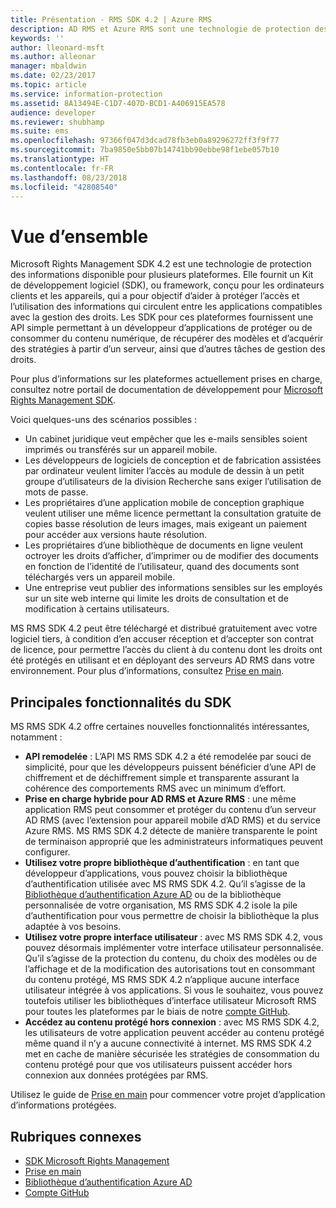 ```yaml
---
title: Présentation - RMS SDK 4.2 | Azure RMS
description: AD RMS et Azure RMS sont une technologie de protection des informations qui vous aide à protéger les informations numériques contre toute utilisation non autorisée.
keywords: ''
author: lleonard-msft
ms.author: alleonar
manager: mbaldwin
ms.date: 02/23/2017
ms.topic: article
ms.service: information-protection
ms.assetid: 8A13494E-C1D7-407D-BCD1-A406915EA578
audience: developer
ms.reviewer: shubhamp
ms.suite: ems
ms.openlocfilehash: 97366f047d3dcad78fb3eb0a89296272ff3f9f77
ms.sourcegitcommit: 7ba9850e5bb07b14741bb90ebbe98f1ebe057b10
ms.translationtype: HT
ms.contentlocale: fr-FR
ms.lasthandoff: 08/23/2018
ms.locfileid: "42808540"
---
```

# <a name="overview"></a>Vue d’ensemble

Microsoft Rights Management SDK 4.2 est une technologie de protection des informations disponible pour plusieurs plateformes.  Elle fournit un Kit de développement logiciel (SDK), ou framework, conçu pour les ordinateurs clients et les appareils, qui a pour objectif d’aider à protéger l’accès et l’utilisation des informations qui circulent entre les applications compatibles avec la gestion des droits. Les SDK pour ces plateformes fournissent une API simple permettant à un développeur d’applications de protéger ou de consommer du contenu numérique, de récupérer des modèles et d’acquérir des stratégies à partir d’un serveur, ainsi que d’autres tâches de gestion des droits.

Pour plus d’informations sur les plateformes actuellement prises en charge, consultez notre portail de documentation de développement pour [Microsoft Rights Management SDK](active-directory-rights-management-services-multi-platform-thin-client-sdk-portal.md).

Voici quelques-uns des scénarios possibles :

-   Un cabinet juridique veut empêcher que les e-mails sensibles soient imprimés ou transférés sur un appareil mobile.
-   Les développeurs de logiciels de conception et de fabrication assistées par ordinateur veulent limiter l’accès au module de dessin à un petit groupe d’utilisateurs de la division Recherche sans exiger l’utilisation de mots de passe.
-   Les propriétaires d’une application mobile de conception graphique veulent utiliser une même licence permettant la consultation gratuite de copies basse résolution de leurs images, mais exigeant un paiement pour accéder aux versions haute résolution.
-   Les propriétaires d’une bibliothèque de documents en ligne veulent octroyer les droits d’afficher, d’imprimer ou de modifier des documents en fonction de l’identité de l’utilisateur, quand des documents sont téléchargés vers un appareil mobile.
-   Une entreprise veut publier des informations sensibles sur les employés sur un site web interne qui limite les droits de consultation et de modification à certains utilisateurs.

MS RMS SDK 4.2 peut être téléchargé et distribué gratuitement avec votre logiciel tiers, à condition d’en accuser réception et d’accepter son contrat de licence, pour permettre l’accès du client à du contenu dont les droits ont été protégés en utilisant et en déployant des serveurs AD RMS dans votre environnement. Pour plus d’informations, consultez [Prise en main](get-started.md).

## <a name="sdk-highlights"></a>Principales fonctionnalités du SDK


MS RMS SDK 4.2 offre certaines nouvelles fonctionnalités intéressantes, notamment :

-   **API remodelée** : L’API MS RMS SDK 4.2 a été remodelée par souci de simplicité, pour que les développeurs puissent bénéficier d’une API de chiffrement et de déchiffrement simple et transparente assurant la cohérence des comportements RMS avec un minimum d’effort.
-   **Prise en charge hybride pour AD RMS et Azure RMS** : une même application RMS peut consommer et protéger du contenu d’un serveur AD RMS (avec l’extension pour appareil mobile d’AD RMS) et du service Azure RMS. MS RMS SDK 4.2 détecte de manière transparente le point de terminaison approprié que les administrateurs informatiques peuvent configurer.
-   **Utilisez votre propre bibliothèque d’authentification** : en tant que développeur d’applications, vous pouvez choisir la bibliothèque d’authentification utilisée avec MS RMS SDK 4.2. Qu’il s’agisse de la [Bibliothèque d’authentification Azure AD](https://msdn.microsoft.com/library/jj573266.aspx) ou de la bibliothèque personnalisée de votre organisation, MS RMS SDK 4.2 isole la pile d’authentification pour vous permettre de choisir la bibliothèque la plus adaptée à vos besoins.
-   **Utilisez votre propre interface utilisateur** : avec MS RMS SDK 4.2, vous pouvez désormais implémenter votre interface utilisateur personnalisée. Qu’il s’agisse de la protection du contenu, du choix des modèles ou de l’affichage et de la modification des autorisations tout en consommant du contenu protégé, MS RMS SDK 4.2 n’applique aucune interface utilisateur intégrée à vos applications. Si vous le souhaitez, vous pouvez toutefois utiliser les bibliothèques d’interface utilisateur Microsoft RMS pour toutes les plateformes par le biais de notre [compte GitHub](https://github.com/AzureAD/).
-   **Accédez au contenu protégé hors connexion** : avec MS RMS SDK 4.2, les utilisateurs de votre application peuvent accéder au contenu protégé même quand il n’y a aucune connectivité à internet. MS RMS SDK 4.2 met en cache de manière sécurisée les stratégies de consommation du contenu protégé pour que vos utilisateurs puissent accéder hors connexion aux données protégées par RMS.

Utilisez le guide de [Prise en main](get-started.md) pour commencer votre projet d’application d’informations protégées.

## <a name="related-topics"></a>Rubriques connexes

* [SDK Microsoft Rights Management](active-directory-rights-management-services-multi-platform-thin-client-sdk-portal.md)
* [Prise en main](get-started.md)
* [Bibliothèque d’authentification Azure AD](https://msdn.microsoft.com/library/jj573266.aspx)
* [Compte GitHub](https://github.com/AzureAD/)
